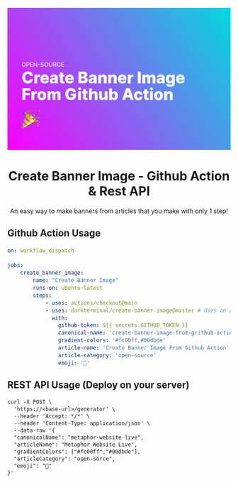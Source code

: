 <p align="center">
    <img src="images/create-banner-image-from-grithub-action.png" alt="Create Banner Image - Github Action & Rest API" />
    <h1 align="center">Create Banner Image - Github Action & Rest API</h1>
    <p align="center">An easy way to make banners from articles that you make with only 1 step!</p>
</p>

## Github Action Usage
```yaml
on: workflow_dispatch

jobs:
    create_banner_image:
        name: "Create Banner Image"
        runs-on: ubuntu-latest
        steps:
            - uses: actions/checkout@main
            - uses: darkterminal/create-banner-image@master # Uses an action in the root directory
              with:
                github-token: ${{ secrets.GITHUB_TOKEN }}
                canonical-name: 'create-banner-image-from-grithub-action'
                gradient-colors: '#fc00ff,#00dbde'
                article-name: 'Create Banner Image From Github Action'
                article-category: 'open-source'
                emoji: '🎉'
```

## REST API Usage (Deploy on your server)
```curl
curl -X POST \
  'https://<base-url>/generator' \
  --header 'Accept: */*' \
  --header 'Content-Type: application/json' \
  --data-raw '{
  "canonicalName": "metaphor-website-live",
  "articleName": "Metaphor Website Live",
  "gradientColors": ["#fc00ff","#00dbde"],
  "articleCategory": "open-sorce",
  "emoji": "🎉"
}'
```
